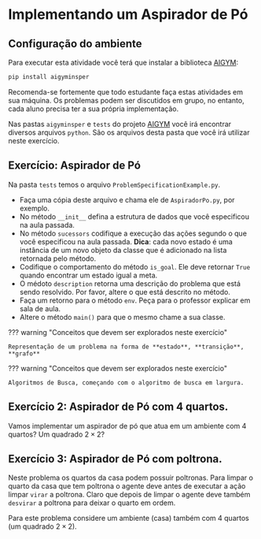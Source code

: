 # Implementando um Aspirador de Pó

## Configuração do ambiente

Para executar esta atividade você terá que instalar a biblioteca [AIGYM](https://pypi.org/project/aigyminsper/):

```bash
pip install aigyminsper
```

Recomenda-se fortemente que todo estudante faça estas atividades em sua máquina. Os problemas podem ser discutidos em grupo, no entanto, cada aluno precisa ter a sua própria implementação. 

Nas pastas `aigyminsper` e `tests` do projeto [AIGYM](https://github.com/Insper/ai_gym) você irá encontrar diversos arquivos `python`. São os arquivos desta pasta que você irá utilizar neste exercício.

## Exercício: Aspirador de Pó 

Na pasta `tests` temos o arquivo `ProblemSpecificationExample.py`. 

* Faça uma cópia deste arquivo e chama ele de `AspiradorPo.py`, por exemplo.
* No método `__init__` defina a estrutura de dados que você especificou na aula passada. 
* No método `sucessors` codifique a execução das ações segundo o que você especificou na aula passada. **Dica**: cada novo estado é uma instância de um novo objeto da classe que é adicionado na lista retornada pelo método. 
* Codifique o comportamento do método `is_goal`. Ele deve retornar `True` quando encontrar um estado igual a meta. 
* O médoto `description` retorna uma descrição do problema que está sendo resolvido. Por favor, altere o que está descrito no método. 
* Faça um retorno para o método `env`. Peça para o professor explicar em sala de aula.
* Altere o método `main()` para que o mesmo chame a sua classe. 

??? warning "Conceitos que devem ser explorados neste exercício"

    Representação de um problema na forma de **estado**, **transição**, **grafo**

??? warning "Conceitos que devem ser explorados neste exercício"

    Algoritmos de Busca, começando com o algoritmo de busca em largura. 

## Exercício 2: Aspirador de Pó com 4 quartos.

Vamos implementar um aspirador de pó que atua em um ambiente com 4 quartos? Um quadrado $2 \times 2$? 

## Exercício 3: Aspirador de Pó com poltrona. 

Neste problema os quartos da casa podem possuir poltronas. Para limpar o quarto da casa que tem poltrona o agente deve antes de executar a ação limpar `virar` a poltrona. Claro que depois de limpar o agente deve também `desvirar` a poltrona para deixar o quarto em ordem. 

Para este problema considere um ambiente (casa) também com 4 quartos (um quadrado $2 \times 2$). 